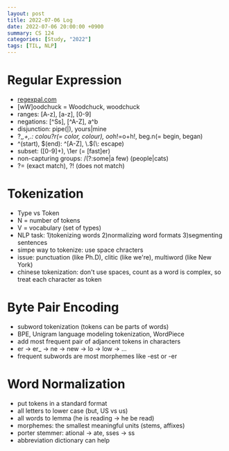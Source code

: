 ```yaml
---
layout: post
title: 2022-07-06 Log
date: 2022-07-06 20:00:00 +0900
summary: CS 124
categories: [Study, "2022"]
tags: [TIL, NLP]
---
```


# Regular Expression
- [regexpal.com](regexpal.com)
- [wW]oodchuck = Woodchuck, woodchuck
- ranges: [A-z], [a-z], [0-9]
- negations: [^Ss], [^A-Z], a^b
- disjunction: pipe(|), yours|mine
- ?,*,+,.: colou?r(= color, colour), oo*h!=o+h!, beg.n(= begin, began)
- ^(start), \$(end): ^[A-Z], \\.$(\\: escape)
- subset: ([0-9]+), \\1er (= [fast]er)
- non-capturing groups: /(?:some|a few) (people|cats)
- ?= (exact match), ?! (does not match)

# Tokenization
- Type vs Token
- N = number of tokens
- V = vocabulary (set of types)
- NLP task: 1)tokenizing words 2)normalizing word formats 3)segmenting sentences
- simpe way to tokenize: use space chracters
- issue: punctuation (like Ph.D), clitic (like we're), multiword (like New York)
- chinese tokenization: don't use spaces, count as a word is complex, so treat each character as token

# Byte Pair Encoding
- subword tokenization (tokens can be parts of words)
- BPE, Unigram language modeling tokenization, WordPiece
- add most frequent pair of adjancent tokens in characters
- er -> er_ -> ne -> new -> lo -> low -> ...
- frequent subwords are most morphemes like -est or -er

# Word Normalization
- put tokens in a standard format
- all letters to lower case (but, US vs us)
- all words to lemma (he is reading -> he be read)
- morphemes: the smallest meaningful units (stems, affixes)
- porter stemmer: ational -> ate, sses -> ss
- abbreviation dictionary can help
